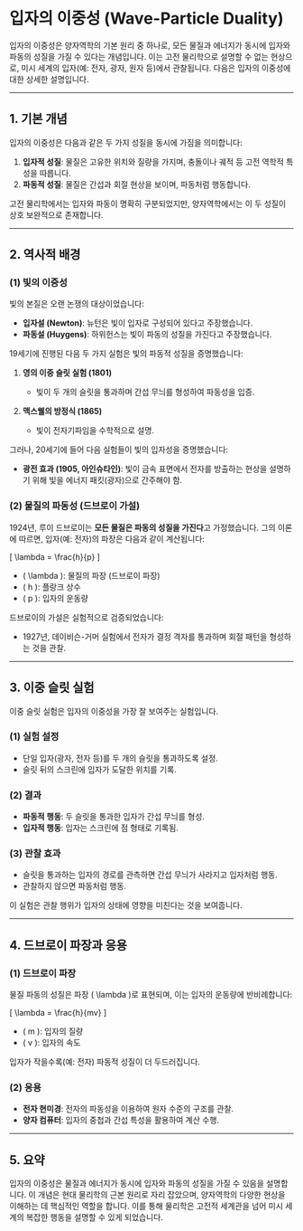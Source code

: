 # 입자의 이중성 (Wave-Particle Duality)

입자의 이중성은 양자역학의 기본 원리 중 하나로, 모든 물질과 에너지가 동시에 입자와 파동의 성질을 가질 수 있다는 개념입니다. 이는 고전 물리학으로 설명할 수 없는 현상으로, 미시 세계의 입자(예: 전자, 광자, 원자 등)에서 관찰됩니다. 다음은 입자의 이중성에 대한 상세한 설명입니다.

---

## 1. 기본 개념

입자의 이중성은 다음과 같은 두 가지 성질을 동시에 가짐을 의미합니다:

1. **입자적 성질**: 물질은 고유한 위치와 질량을 가지며, 충돌이나 궤적 등 고전 역학적 특성을 따릅니다.
2. **파동적 성질**: 물질은 간섭과 회절 현상을 보이며, 파동처럼 행동합니다.

고전 물리학에서는 입자와 파동이 명확히 구분되었지만, 양자역학에서는 이 두 성질이 상호 보완적으로 존재합니다.

---

## 2. 역사적 배경

### (1) 빛의 이중성

빛의 본질은 오랜 논쟁의 대상이었습니다:

- **입자설 (Newton)**: 뉴턴은 빛이 입자로 구성되어 있다고 주장했습니다.
- **파동설 (Huygens)**: 하위헌스는 빛이 파동의 성질을 가진다고 주장했습니다.

19세기에 진행된 다음 두 가지 실험은 빛의 파동적 성질을 증명했습니다:

1. **영의 이중 슬릿 실험 (1801)**
   - 빛이 두 개의 슬릿을 통과하며 간섭 무늬를 형성하여 파동성을 입증.

2. **맥스웰의 방정식 (1865)**
   - 빛이 전자기파임을 수학적으로 설명.

그러나, 20세기에 들어 다음 실험들이 빛의 입자성을 증명했습니다:

- **광전 효과 (1905, 아인슈타인)**: 빛이 금속 표면에서 전자를 방출하는 현상을 설명하기 위해 빛을 에너지 패킷(광자)으로 간주해야 함.

### (2) 물질의 파동성 (드브로이 가설)

1924년, 루이 드브로이는 **모든 물질은 파동의 성질을 가진다**고 가정했습니다. 그의 이론에 따르면, 입자(예: 전자)의 파장은 다음과 같이 계산됩니다:

\[
\lambda = \frac{h}{p}
\]

- \( \lambda \): 물질의 파장 (드브로이 파장)
- \( h \): 플랑크 상수
- \( p \): 입자의 운동량

드브로이의 가설은 실험적으로 검증되었습니다:

- 1927년, 데이비슨-거머 실험에서 전자가 결정 격자를 통과하며 회절 패턴을 형성하는 것을 관찰.

---

## 3. 이중 슬릿 실험

이중 슬릿 실험은 입자의 이중성을 가장 잘 보여주는 실험입니다.

### (1) 실험 설정
- 단일 입자(광자, 전자 등)를 두 개의 슬릿을 통과하도록 설정.
- 슬릿 뒤의 스크린에 입자가 도달한 위치를 기록.

### (2) 결과
- **파동적 행동**: 두 슬릿을 통과한 입자가 간섭 무늬를 형성.
- **입자적 행동**: 입자는 스크린에 점 형태로 기록됨.

### (3) 관찰 효과
- 슬릿을 통과하는 입자의 경로를 관측하면 간섭 무늬가 사라지고 입자처럼 행동.
- 관찰하지 않으면 파동처럼 행동.

이 실험은 관찰 행위가 입자의 상태에 영향을 미친다는 것을 보여줍니다.

---

## 4. 드브로이 파장과 응용

### (1) 드브로이 파장
물질 파동의 성질은 파장 \( \lambda \)로 표현되며, 이는 입자의 운동량에 반비례합니다:

\[
\lambda = \frac{h}{mv}
\]

- \( m \): 입자의 질량
- \( v \): 입자의 속도

입자가 작을수록(예: 전자) 파동적 성질이 더 두드러집니다.

### (2) 응용
- **전자 현미경**: 전자의 파동성을 이용하여 원자 수준의 구조를 관찰.
- **양자 컴퓨터**: 입자의 중첩과 간섭 특성을 활용하여 계산 수행.

---

## 5. 요약

입자의 이중성은 물질과 에너지가 동시에 입자와 파동의 성질을 가질 수 있음을 설명합니다. 이 개념은 현대 물리학의 근본 원리로 자리 잡았으며, 양자역학의 다양한 현상을 이해하는 데 핵심적인 역할을 합니다. 이를 통해 물리학은 고전적 세계관을 넘어 미시 세계의 복잡한 행동을 설명할 수 있게 되었습니다.